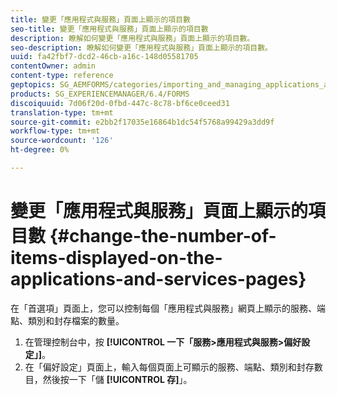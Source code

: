 ```yaml
---
title: 變更「應用程式與服務」頁面上顯示的項目數
seo-title: 變更「應用程式與服務」頁面上顯示的項目數
description: 瞭解如何變更「應用程式與服務」頁面上顯示的項目數。
seo-description: 瞭解如何變更「應用程式與服務」頁面上顯示的項目數。
uuid: fa42fbf7-dcd2-46cb-a16c-148d05581705
contentOwner: admin
content-type: reference
geptopics: SG_AEMFORMS/categories/importing_and_managing_applications_and_archives
products: SG_EXPERIENCEMANAGER/6.4/FORMS
discoiquuid: 7d06f20d-0fbd-447c-8c78-bf6ce0ceed31
translation-type: tm+mt
source-git-commit: e2bb2f17035e16864b1dc54f5768a99429a3dd9f
workflow-type: tm+mt
source-wordcount: '126'
ht-degree: 0%

---
```



# 變更「應用程式與服務」頁面上顯示的項目數 {#change-the-number-of-items-displayed-on-the-applications-and-services-pages}

在「首選項」頁面上，您可以控制每個「應用程式與服務」網頁上顯示的服務、端點、類別和封存檔案的數量。

1. 在管理控制台中，按 **[!UICONTROL 一下「服務>應用程式與服務>偏好設定」]**。
1. 在「偏好設定」頁面上，輸入每個頁面上可顯示的服務、端點、類別和封存數目，然後按一下「儲 **[!UICONTROL 存]**」。

